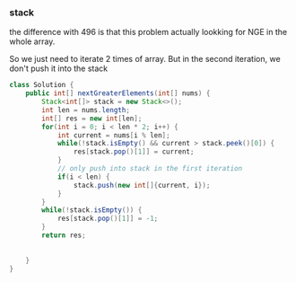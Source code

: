 ### stack

the difference with 496 is that this problem actually lookking for NGE in the whole array.

 So we just need to iterate 2 times of array. But in the second iteration, we don't push it into the stack

```java
class Solution {
    public int[] nextGreaterElements(int[] nums) {
        Stack<int[]> stack = new Stack<>();
        int len = nums.length;
        int[] res = new int[len];
        for(int i = 0; i < len * 2; i++) {
            int current = nums[i % len];
            while(!stack.isEmpty() && current > stack.peek()[0]) {
                res[stack.pop()[1]] = current;
            }
            // only push into stack in the first iteration
            if(i < len) {
                stack.push(new int[]{current, i});
            }
        }
        while(!stack.isEmpty()) {
            res[stack.pop()[1]] = -1;
        }
        return res;
        
        
    }
}
```

